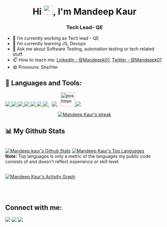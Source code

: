 <h1 align="center">Hi <img src="https://raw.githubusercontent.com/MartinHeinz/MartinHeinz/master/wave.gif" width="30px">, I'm Mandeep Kaur</h1>
<h3 align="center">Tech Lead- QE</h3>

- 🔭 I’m currently working as Tech lead - QE
- 🌱 I’m currently learning JS, Devops
- 💬 Ask me about Software Testing, automation testing or tech related stuff.
- 📫 How to reach me: [LinkedIn - @Mandeepk01](https://www.linkedin.com/in/mandeepk01/), 
[Twitter - @Mandeepk01](https://twitter.com/Mandeepk01)
- 😄 Pronouns: She/Her

## 🚀 Languages and Tools:

<p align="left"> 
    <a href="https://www.java.com" target="_blank"> <img src="https://img.icons8.com/color/48/000000/java-coffee-cup-logo.png"/> </a>
     <a href="https://www.selenium.dev/" target="_blank"> <img src="https://img.icons8.com/stickers/48/000000/selenium-test-automation.png"/> </a>
    <a href="https://spring.io/projects/spring-boot" target="_blank"> <img src="https://img.icons8.com/color/48/000000/spring-logo.png"/> </a> 
    <a href="https://developer.mozilla.org/en-US/docs/Web/JavaScript" target="_blank"> <img src="https://img.icons8.com/color/48/000000/javascript.png"/>       </a> 
    <a href="https://www.w3.org/html/" target="_blank"> <img src="https://img.icons8.com/color/48/000000/html-5.png"/> </a> 
    <a href="https://www.w3schools.com/css/" target="_blank"> <img src="https://img.icons8.com/color/48/000000/css3.png"/> </a> 
    <a style="padding-right:8px;" href="https://nodejs.org" target="_blank"> <img src="https://img.icons8.com/color/48/000000/nodejs.png"/> </a> 
    <a style="padding-right:8px;" href="https://www.mysql.com/" target="_blank"> <img src="https://img.icons8.com/fluent/50/000000/mysql-logo.png"/> </a>
    <a href="https://postman.com" target="_blank"> <img src="https://www.vectorlogo.zone/logos/getpostman/getpostman-icon.svg" alt="postman" width="45" height="45"/> </a>   
    <a href="https://bitbucket.org/" target="_blank">  <img src="https://img.icons8.com/external-tal-revivo-shadow-tal-revivo/46/000000/external-bitbucket-is-a-web-based-version-control-repository-hosting-service-logo-shadow-tal-revivo.png"/> </a> 
</p>
<p align="center">
    <a href="https://github.com/mandeek01/github-readme-streak-stats">
        <img title="🔥 Get streak stats for your profile at git.io/streak-stats" alt="Mandeep Kaur's streak" src="https://github-readme-streak-stats.herokuapp.com/?user=mandeepk01&theme=black-ice&hide_border=true&stroke=0000&background=060A0CD0"/>
    </a>
</p>

## 📊 My Github Stats

  <br/>
    <a href="https://github.com/mandeepk01/github-readme-stats"><img alt="Mandeep kaur's Github Stats" src="https://github-readme-stats.vercel.app/api?username=mandeepk01&show_icons=true&count_private=true&theme=react&hide_border=true&bg_color=0D1117" /></a>
  <a href="https://github.com/mandeepk01/github-readme-stats"><img alt="Mandeep Kaur's Top Languages" src="https://github-readme-stats.vercel.app/api/top-langs/?username=mandeepk01&langs_count=8&count_private=true&layout=compact&theme=react&hide_border=true&bg_color=0D1117" /></a>
  <br/>
  <b>Note:</b> Top languages is only a metric of the languages my public code consists of and doesn't reflect experience or skill level.


<br/>
<br/>

<a href="https://github.com/mandeepk01/github-readme-activity-graph"><img alt="Mandeep Kaur's Activity Graph" src="https://activity-graph.herokuapp.com/graph?username=mandeepk01&bg_color=0D1117&color=5BCDEC&line=5BCDEC&point=FFFFFF&hide_border=true" /></a>

<br/>
<br/>

## Connect with me:
<p align="left">
<a href = "https://www.linkedin.com/in/mandeepk01/"><img src="https://img.icons8.com/fluent/48/000000/linkedin.png"/></a>
<a href = "https://twitter.com/mandeepk01"><img src="https://img.icons8.com/fluent/48/000000/twitter.png"/></a>
<a href = "https://www.instagram.com/mandeepkaur_993/"><img src="https://img.icons8.com/fluent/48/000000/instagram-new.png"/></a>
</p>
